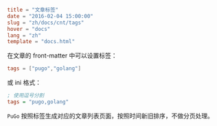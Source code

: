 ```toml
title = "文章标签"
date = "2016-02-04 15:00:00"
slug = "zh/docs/cnt/tags"
hover = "docs"
lang = "zh"
template = "docs.html"
```

在文章的 front-matter 中可以设置标签：

```toml
tags = ["pugo","golang"]
```

或 ini 格式：

```ini
; 使用逗号分割
tags = "pugo,golang"
```

`PuGo` 按照标签生成对应的文章列表页面，按照时间新旧排序，不做分页处理。

